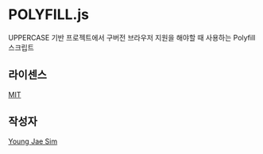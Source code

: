 # POLYFILL.js
UPPERCASE 기반 프로젝트에서 구버전 브라우저 지원을 해야할 때 사용하는 Polyfill 스크립트

## 라이센스
[MIT](LICENSE)

## 작성자
[Young Jae Sim](https://github.com/Hanul)